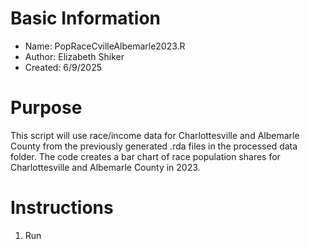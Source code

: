 # Basic Information

* Name: PopRaceCvilleAlbemarle2023.R
* Author: Elizabeth Shiker
* Created: 6/9/2025

# Purpose

This script will use race/income data for Charlottesville and Albemarle County from the previously generated .rda files in the processed data folder. The code creates a bar chart of race population shares for Charlottesville and Albemarle County in 2023.

# Instructions

1. Run
